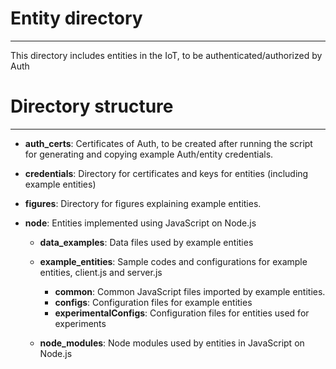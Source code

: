 # Entity directory
---
This directory includes entities in the IoT, to be authenticated/authorized by Auth

# Directory structure
---

- **auth_certs**: Certificates of Auth, to be created after running the script for generating and copying example Auth/entity credentials.

- **credentials**: Directory for certificates and keys for entities (including example entities)

- **figures**: Directory for figures explaining example entities.

- **node**: Entities implemented using JavaScript on Node.js

	- **data_examples**: Data files used by example entities
	- **example_entities**: Sample codes and configurations for example entities, client.js and server.js
		- **common**: Common JavaScript files imported by example entities.
		- **configs**: Configuration files for example entities
		- **experimentalConfigs**: Configuration files for entities used for experiments

	- **node_modules**: Node modules used by entities in JavaScript on Node.js
